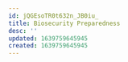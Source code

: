 ```yaml
---
id: jQGEsoTR0t632n_JB0iu_
title: Biosecurity Preparedness
desc: ''
updated: 1639759645945
created: 1639759645945
---
```


